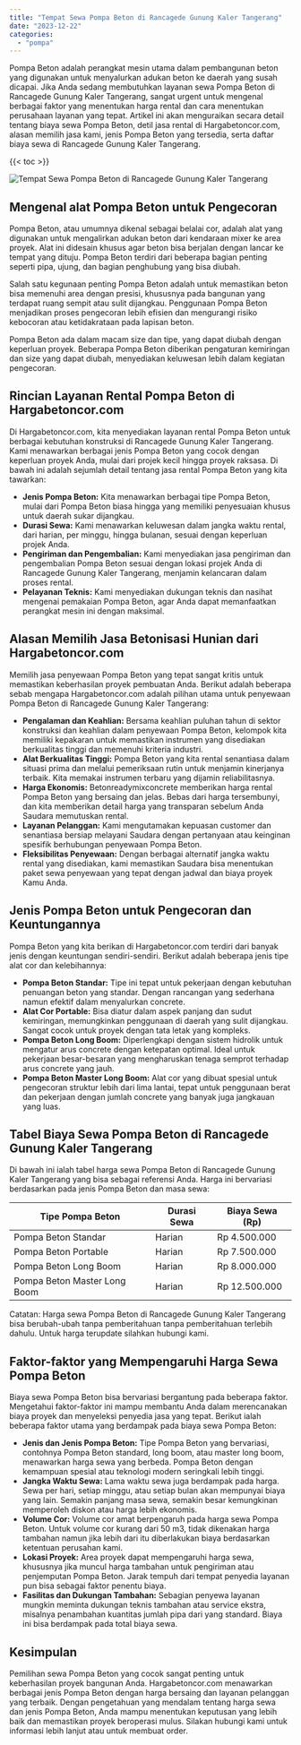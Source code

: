 ```yaml
---
title: "Tempat Sewa Pompa Beton di Rancagede Gunung Kaler Tangerang"
date: "2023-12-22"
categories: 
  - "pompa"
---
```




Pompa Beton adalah perangkat mesin utama dalam pembangunan beton yang digunakan untuk menyalurkan adukan beton ke daerah yang susah dicapai. Jika Anda sedang membutuhkan layanan sewa Pompa Beton di Rancagede Gunung Kaler Tangerang, sangat urgent untuk mengenal berbagai faktor yang menentukan harga rental dan cara menentukan perusahaan layanan yang tepat. Artikel ini akan menguraikan secara detail tentang biaya sewa Pompa Beton, detil jasa rental di Hargabetoncor.com, alasan memilih jasa kami, jenis Pompa Beton yang tersedia, serta daftar biaya sewa di Rancagede Gunung Kaler Tangerang.

{{< toc >}}

![Tempat Sewa Pompa Beton di Rancagede Gunung Kaler Tangerang](https://hargareadymixid.github.io/pompa/concrete-pump%20(16).png)

## Mengenal alat Pompa Beton untuk Pengecoran

Pompa Beton, atau umumnya dikenal sebagai belalai cor, adalah alat yang digunakan untuk mengalirkan adukan beton dari kendaraan mixer ke area proyek. Alat ini didesain khusus agar beton bisa berjalan dengan lancar ke tempat yang dituju. Pompa Beton terdiri dari beberapa bagian penting seperti pipa, ujung, dan bagian penghubung yang bisa diubah.

Salah satu kegunaan penting Pompa Beton adalah untuk memastikan beton bisa memenuhi area dengan presisi, khususnya pada bangunan yang terdapat ruang sempit atau sulit dijangkau. Penggunaan Pompa Beton menjadikan proses pengecoran lebih efisien dan mengurangi risiko kebocoran atau ketidakrataan pada lapisan beton.

Pompa Beton ada dalam macam size dan tipe, yang dapat diubah dengan keperluan proyek. Beberapa Pompa Beton diberikan pengaturan kemiringan dan size yang dapat diubah, menyediakan keluwesan lebih dalam kegiatan pengecoran.

## Rincian Layanan Rental Pompa Beton di Hargabetoncor.com

Di Hargabetoncor.com, kita menyediakan layanan rental Pompa Beton untuk berbagai kebutuhan konstruksi di Rancagede Gunung Kaler Tangerang. Kami menawarkan berbagai jenis Pompa Beton yang cocok dengan keperluan proyek Anda, mulai dari projek kecil hingga proyek raksasa. Di bawah ini adalah sejumlah detail tentang jasa rental Pompa Beton yang kita tawarkan:

- **Jenis Pompa Beton:** Kita menawarkan berbagai tipe Pompa Beton, mulai dari Pompa Beton biasa hingga yang memiliki penyesuaian khusus untuk daerah sukar dijangkau.
- **Durasi Sewa:** Kami menawarkan keluwesan dalam jangka waktu rental, dari harian, per minggu, hingga bulanan, sesuai dengan keperluan projek Anda.
- **Pengiriman dan Pengembalian:** Kami menyediakan jasa pengiriman dan pengembalian Pompa Beton sesuai dengan lokasi projek Anda di Rancagede Gunung Kaler Tangerang, menjamin kelancaran dalam proses rental.
- **Pelayanan Teknis:** Kami menyediakan dukungan teknis dan nasihat mengenai pemakaian Pompa Beton, agar Anda dapat memanfaatkan perangkat mesin ini dengan maksimal.

## Alasan Memilih Jasa Betonisasi Hunian dari Hargabetoncor.com

Memilih jasa penyewaan Pompa Beton yang tepat sangat kritis untuk memastikan keberhasilan proyek pembuatan Anda. Berikut adalah beberapa sebab mengapa Hargabetoncor.com adalah pilihan utama untuk penyewaan Pompa Beton di Rancagede Gunung Kaler Tangerang:

- **Pengalaman dan Keahlian:** Bersama keahlian puluhan tahun di sektor konstruksi dan keahlian dalam penyewaan Pompa Beton, kelompok kita memiliki kepakaran untuk memastikan instrumen yang disediakan berkualitas tinggi dan memenuhi kriteria industri.
- **Alat Berkualitas Tinggi:** Pompa Beton yang kita rental senantiasa dalam situasi prima dan melalui pemeriksaan rutin untuk menjamin kinerjanya terbaik. Kita memakai instrumen terbaru yang dijamin reliabilitasnya.
- **Harga Ekonomis:** Betonreadymixconcrete memberikan harga rental Pompa Beton yang bersaing dan jelas. Bebas dari harga tersembunyi, dan kita memberikan detail harga yang transparan sebelum Anda Saudara memutuskan rental.
- **Layanan Pelanggan:** Kami mengutamakan kepuasan customer dan senantiasa bersiap melayani Saudara dengan pertanyaan atau keinginan spesifik berhubungan penyewaan Pompa Beton.
- **Fleksibilitas Penyewaan:** Dengan berbagai alternatif jangka waktu rental yang disediakan, kami memastikan Saudara bisa menentukan paket sewa penyewaan yang tepat dengan jadwal dan biaya proyek Kamu Anda.

## Jenis Pompa Beton untuk Pengecoran dan Keuntungannya

Pompa Beton yang kita berikan di Hargabetoncor.com terdiri dari banyak jenis dengan keuntungan sendiri-sendiri. Berikut adalah beberapa jenis tipe alat cor dan kelebihannya:

- **Pompa Beton Standar:** Tipe ini tepat untuk pekerjaan dengan kebutuhan penuangan beton yang standar. Dengan rancangan yang sederhana namun efektif dalam menyalurkan concrete.
- **Alat Cor Portable:** Bisa diatur dalam aspek panjang dan sudut kemiringan, memungkinkan penggunaan di daerah yang sulit dijangkau. Sangat cocok untuk proyek dengan tata letak yang kompleks.
- **Pompa Beton Long Boom:** Diperlengkapi dengan sistem hidrolik untuk mengatur arus concrete dengan ketepatan optimal. Ideal untuk pekerjaan besar-besaran yang mengharuskan tenaga semprot terhadap arus concrete yang jauh.
- **Pompa Beton Master Long Boom:** Alat cor yang dibuat spesial untuk pengecoran struktur lebih dari lima lantai, tepat untuk penggunaan berat dan pekerjaan dengan jumlah concrete yang banyak juga jangkauan yang luas.

## Tabel Biaya Sewa Pompa Beton di Rancagede Gunung Kaler Tangerang

Di bawah ini ialah tabel harga sewa Pompa Beton di Rancagede Gunung Kaler Tangerang yang bisa sebagai referensi Anda. Harga ini bervariasi berdasarkan pada jenis Pompa Beton dan masa sewa:

| Tipe Pompa Beton | Durasi Sewa | Biaya Sewa (Rp) |
| --- | --- | --- |
| Pompa Beton Standar | Harian | Rp 4.500.000 |
| Pompa Beton Portable | Harian | Rp 7.500.000 |
| Pompa Beton Long Boom | Harian | Rp 8.000.000 |
| Pompa Beton Master Long Boom | Harian | Rp 12.500.000 |

Catatan: Harga sewa Pompa Beton di Rancagede Gunung Kaler Tangerang bisa berubah-ubah tanpa pemberitahuan tanpa pemberitahuan terlebih dahulu. Untuk harga terupdate silahkan hubungi kami.

## Faktor-faktor yang Mempengaruhi Harga Sewa Pompa Beton

Biaya sewa Pompa Beton bisa bervariasi bergantung pada beberapa faktor. Mengetahui faktor-faktor ini mampu membantu Anda dalam merencanakan biaya proyek dan menyeleksi penyedia jasa yang tepat. Berikut ialah beberapa faktor utama yang berdampak pada biaya sewa Pompa Beton:

- **Jenis dan Jenis Pompa Beton:** Tipe Pompa Beton yang bervariasi, contohnya Pompa Beton standard, long boom, atau master long boom, menawarkan harga sewa yang berbeda. Pompa Beton dengan kemampuan spesial atau teknologi modern seringkali lebih tinggi.
- **Jangka Waktu Sewa:** Lama waktu sewa juga berdampak pada harga. Sewa per hari, setiap minggu, atau setiap bulan akan mempunyai biaya yang lain. Semakin panjang masa sewa, semakin besar kemungkinan memperoleh diskon atau harga lebih ekonomis.
- **Volume Cor:** Volume cor amat berpengaruh pada harga sewa Pompa Beton. Untuk volume cor kurang dari 50 m3, tidak dikenakan harga tambahan namun jika lebih dari itu diberlakukan biaya berdasarkan ketentuan perusahan kami.
- **Lokasi Proyek:** Area proyek dapat mempengaruhi harga sewa, khususnya jika muncul harga tambahan untuk pengiriman atau penjemputan Pompa Beton. Jarak tempuh dari tempat penyedia layanan pun bisa sebagai faktor penentu biaya.
- **Fasilitas dan Dukungan Tambahan:** Sebagian penyewa layanan mungkin meminta dukungan teknis tambahan atau service ekstra, misalnya penambahan kuantitas jumlah pipa dari yang standard. Biaya ini bisa berdampak pada total biaya sewa.

## Kesimpulan

Pemilihan sewa Pompa Beton yang cocok sangat penting untuk keberhasilan proyek bangunan Anda. Hargabetoncor.com menawarkan berbagai jenis Pompa Beton dengan harga bersaing dan layanan pelanggan yang terbaik. Dengan pengetahuan yang mendalam tentang harga sewa dan jenis Pompa Beton, Anda mampu menentukan keputusan yang lebih baik dan memastikan proyek beroperasi mulus. Silakan hubungi kami untuk informasi lebih lanjut atau untuk membuat order.
